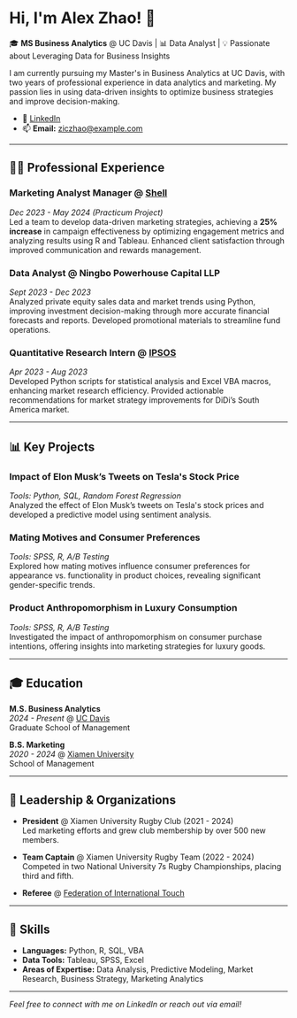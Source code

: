 # Hi, I'm Alex Zhao! 👋

🎓 **MS Business Analytics** @ UC Davis | 📊 Data Analyst | 💡 Passionate about Leveraging Data for Business Insights

I am currently pursuing my Master's in Business Analytics at UC Davis, with two years of professional experience in data analytics and marketing. My passion lies in using data-driven insights to optimize business strategies and improve decision-making.

- 🔗 [LinkedIn](https://www.linkedin.com/in/zichengalexzhao)
- 📫 **Email:** ziczhao@example.com

---

## 🧑‍💼 Professional Experience 

### Marketing Analyst Manager @ [Shell](https://www.shell.com.cn/en_cn.html)
*Dec 2023 - May 2024 (Practicum Project)*  
Led a team to develop data-driven marketing strategies, achieving a **25% increase** in campaign effectiveness by optimizing engagement metrics and analyzing results using R and Tableau. Enhanced client satisfaction through improved communication and rewards management.

### Data Analyst @ Ningbo Powerhouse Capital LLP
*Sept 2023 - Dec 2023*  
Analyzed private equity sales data and market trends using Python, improving investment decision-making through more accurate financial forecasts and reports. Developed promotional materials to streamline fund operations.

### Quantitative Research Intern @ [IPSOS](https://www.ipsos.com/)
*Apr 2023 - Aug 2023*  
Developed Python scripts for statistical analysis and Excel VBA macros, enhancing market research efficiency. Provided actionable recommendations for market strategy improvements for DiDi’s South America market.

---

## 📊 Key Projects

### Impact of Elon Musk’s Tweets on Tesla's Stock Price
*Tools: Python, SQL, Random Forest Regression*  
Analyzed the effect of Elon Musk’s tweets on Tesla's stock prices and developed a predictive model using sentiment analysis.

### Mating Motives and Consumer Preferences
*Tools: SPSS, R, A/B Testing*  
Explored how mating motives influence consumer preferences for appearance vs. functionality in product choices, revealing significant gender-specific trends.

### Product Anthropomorphism in Luxury Consumption
*Tools: SPSS, R, A/B Testing*  
Investigated the impact of anthropomorphism on consumer purchase intentions, offering insights into marketing strategies for luxury goods.

---

## 🎓 Education

**M.S. Business Analytics**  
*2024 - Present* @ [UC Davis](https://www.ucdavis.edu/)  
Graduate School of Management

**B.S. Marketing**  
*2020 - 2024* @ [Xiamen University](https://en.xmu.edu.cn/main.htm)  
School of Management

---

## 🏉 Leadership & Organizations

- **President** @ Xiamen University Rugby Club (2021 - 2024)  
  Led marketing efforts and grew club membership by over 500 new members.
  
- **Team Captain** @ Xiamen University Rugby Team (2022 - 2024)  
  Competed in two National University 7s Rugby Championships, placing third and fifth.

- **Referee** @ [Federation of International Touch](https://www.internationaltouch.org/)

---

## 💼 Skills

- **Languages:** Python, R, SQL, VBA  
- **Data Tools:** Tableau, SPSS, Excel  
- **Areas of Expertise:** Data Analysis, Predictive Modeling, Market Research, Business Strategy, Marketing Analytics

---

*Feel free to connect with me on LinkedIn or reach out via email!*
